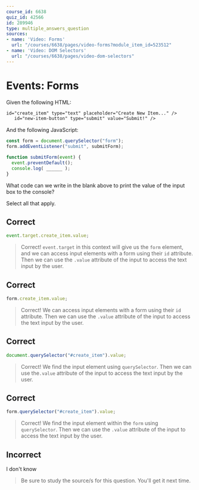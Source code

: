 ```yaml
---
course_id: 6638
quiz_id: 42566
id: 289946
type: multiple_answers_question
sources:
- name: 'Video: Forms'
  url: "/courses/6638/pages/video-forms?module_item_id=523512"
- name: 'Video: DOM Selectors'
  url: "/courses/6638/pages/video-dom-selectors"
---
```


# Events: Forms

Given the following HTML:

```html
id="create_item" type="text" placeholder="Create New Item..." />
   id="new-item-button" type="submit" value="Submit!" />
```

And the following JavaScript:

```javascript
const form = document.querySelector("form");
form.addEventListener("submit", submitForm);

function submitForm(event) {
  event.preventDefault();
  console.log( ______ );
}
```

What code can we write in the blank above to print the value of the input box to
the console?

Select all that apply.

## Correct

```javascript
event.target.create_item.value;
```

> Correct! `event.target` in this context will give us the `form` element, and we
> can access input elements with a form using their `id` attribute. Then we can
> use the `.value` attribute of the input to access the text input by the user.

## Correct

```javascript
form.create_item.value;
```

> Correct! We can access input elements with a form using their `id` attribute.
> Then we can use the `.value` attribute of the input to access the text input by
> the user.

## Correct

```javascript
document.querySelector("#create_item").value;
```

> Correct! We find the input element using `querySelector`. Then we can use
> the`.value` attribute of the input to access the text input by the user.

## Correct

```javascript
form.querySelector("#create_item").value;
```

> Correct! We find the input element within the `form` using `querySelector`. Then
> we can use the `.value` attribute of the input to access the text input by the
> user.

## Incorrect

I don't know

> Be sure to study the source/s for this question. You'll get it next time.

